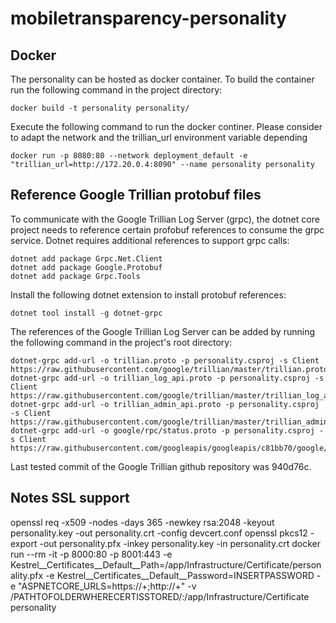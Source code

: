 # mobiletransparency-personality

## Docker
The personality can be hosted as docker container. To build the container run the following command in the project directory:
```shell
docker build -t personality personality/
```
Execute the following command to run the docker continer. Please consider to adapt the network and the trillian_url environment variable depending 
```shell
docker run -p 8080:80 --network deployment_default -e "trillian_url=http://172.20.0.4:8090" --name personality personality
```



## Reference Google Trillian protobuf files
To communicate with the Google Trillian Log Server (grpc), the dotnet core project needs to reference certain profobuf references to consume the grpc service. Dotnet requires additional references to support grpc calls: 

```shell
dotnet add package Grpc.Net.Client
dotnet add package Google.Protobuf
dotnet add package Grpc.Tools
```

Install the following dotnet extension to install protobuf references:
```shell
dotnet tool install -g dotnet-grpc
```

The references of the Google Trillian Log Server can be added by running the following command in the project's root directory:

```shell
dotnet-grpc add-url -o trillian.proto -p personality.csproj -s Client https://raw.githubusercontent.com/google/trillian/master/trillian.proto
dotnet-grpc add-url -o trillian_log_api.proto -p personality.csproj -s Client https://raw.githubusercontent.com/google/trillian/master/trillian_log_api.proto
dotnet-grpc add-url -o trillian_admin_api.proto -p personality.csproj -s Client https://raw.githubusercontent.com/google/trillian/master/trillian_admin_api.proto
dotnet-grpc add-url -o google/rpc/status.proto -p personality.csproj -s Client https://raw.githubusercontent.com/googleapis/googleapis/c81bb70/google/rpc/status.proto
```

Last tested commit of the Google Trillian github repository was 940d76c. 

## Notes SSL support

openssl req -x509 -nodes -days 365 -newkey rsa:2048 -keyout personality.key -out personality.crt -config devcert.conf 
openssl pkcs12 -export -out personality.pfx -inkey personality.key -in personality.crt
docker run --rm -it -p 8000:80 -p 8001:443 -e Kestrel\_\_Certificates\_\_Default\_\_Path=/app/Infrastructure/Certificate/personality.pfx -e Kestrel\_\_Certificates\_\_Default\_\_Password=INSERTPASSWORD -e "ASPNETCORE_URLS=https://+;http://+" -v /PATHTOFOLDERWHERECERTISSTORED/:/app/Infrastructure/Certificate personality


